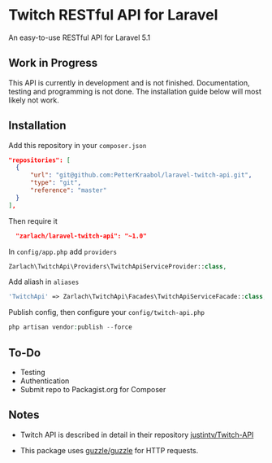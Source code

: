 # Twitch RESTful API for Laravel

An easy-to-use RESTful API for Laravel 5.1

## Work in Progress

This API is currently in development and is not finished. Documentation, testing and programming is not done. The installation guide below will most likely not work.

## Installation

Add this repository in your ```composer.json```
```json
"repositories": [
  {
      "url": "git@github.com:PetterKraabol/laravel-twitch-api.git",
      "type": "git",
      "reference": "master"
  }
],
```

Then require it

```json
  "zarlach/laravel-twitch-api": "~1.0"
```

In ```config/app.php``` add ```providers```

```php
Zarlach\TwitchApi\Providers\TwitchApiServiceProvider::class,
```

Add aliash in ```aliases```

```php
'TwitchApi' => Zarlach\TwitchApi\Facades\TwitchApiServiceFacade::class,
```

Publish config, then configure your ```config/twitch-api.php```

```php
php artisan vendor:publish --force
```

## To-Do
- Testing
- Authentication
- Submit repo to Packagist.org for Composer

## Notes

- Twitch API is described in detail in their repository [justintv/Twitch-API](https://github.com/justintv/twitch-api)

- This package uses [guzzle/guzzle](https://github.com/guzzle/guzzle) for HTTP requests.

